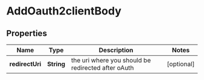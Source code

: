 # AddOauth2clientBody

## Properties
Name | Type | Description | Notes
------------ | ------------- | ------------- | -------------
**redirectUri** | **String** | the uri where you should be redirected after oAuth |  [optional]
